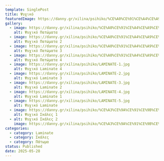 ```yaml
---
template: SinglePost
title: Ψυχικό
featuredImage: https://danny.gr/xilina/psihiko/%CE%A0%CE%91%CE%A4%CE%A9%CE%9C%CE%91-1.jpg
gallery:
  - image: https://danny.gr/xilina/psihiko/%CE%A0%CE%91%CE%A4%CE%A9%CE%9C%CE%91-1.jpg
    alt: Ψυχικό Πατώματα
  - image: https://danny.gr/xilina/psihiko/%CE%A0%CE%91%CE%A4%CE%A9%CE%9C%CE%91-2.jpg
    alt: Ψυχικό Πατώματα 2
  - image: https://danny.gr/xilina/psihiko/%CE%A0%CE%91%CE%A4%CE%A9%CE%9C%CE%91-3.jpg
    alt: Ψυχικό Πατώματα 3
  - image: https://danny.gr/xilina/psihiko/%CE%A0%CE%91%CE%A4%CE%A9%CE%9C%CE%91-4.jpg
    alt: Ψυχικό Πατώματα 4
  - image: https://danny.gr/xilina/psihiko/LAMINATE-1.jpg
    alt: Ψυχικό Laminate 4
  - image: https://danny.gr/xilina/psihiko/LAMINATE-2.jpg
    alt: Ψυχικό Laminate 3
  - image: https://danny.gr/xilina/psihiko/LAMINATE-3.jpg
    alt: Ψυχικό Laminate 2
  - image: https://danny.gr/xilina/psihiko/LAMINATE-4.jpg
    alt: Ψυχικό Laminate 1
  - image: https://danny.gr/xilina/psihiko/LAMINATE-5.jpg
    alt: Ψυχικό Laminate
  - image: https://danny.gr/xilina/psihiko/%CE%A3%CE%9A%CE%91%CE%9B%CE%95%CE%A3-2.jpg
    alt: Ψυχικό Σκάλες 1
  - alt: Ψυχικό Σκάλες 2
    image: https://danny.gr/xilina/psihiko/%CE%A3%CE%9A%CE%91%CE%9B%CE%95%CE%A3-1.jpg
categories:
  - category: Laminate
  - category: Σκάλες
  - category: Πάτωμα
status: Published
date: 2025-05-28
---
```

